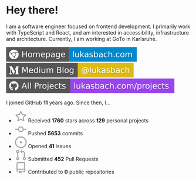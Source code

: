 # Hey there!

I am a software engineer focused on frontend development. I primarily work with TypeScript and React, and am interested in accessibility, infrastructure and architecture. Currently, I am working at GoTo in Karlsruhe.

[![Homepage](./icons/homepage.svg)](https://lukasbach.com)
[![Medium Blog](./icons/medium.svg)](https://medium.com/@lukasbach)
[![My Projects](./icons/projects.svg)](https://lukasbach.com/projects)

I joined GitHub **11** years ago. Since then, I...

- ![](./icons/star.svg) Received **1760** stars across **129** personal projects
- ![](./icons/commit.svg) Pushed **5653** commits
- ![](./icons/issues.svg) Opened **41** issues
- ![](./icons/pr.svg) Submitted **452** Pull Requests
- ![](./icons/repo.svg) Contributed to **0** public repositories

